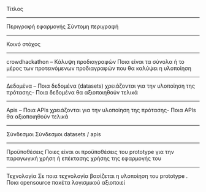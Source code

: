 Τίτλος  
___
Περιγραφή εφαρμογής  	Σύντομη περιγραφή  
___
Κοινό στόχος
___
crowdhackathon – Κάλυψη προδιαγραφών 	Ποια είναι τα σύνολα ή το μέρος των 
προτεινόμενων προδιαγραφών που θα καλύψει η υλοποίηση
___
Δεδομένα 	– Ποια δεδομένα (datasets) χρειάζονται για την υλοποίηση της πρότασης- Ποια δεδομένα θα αξιοποιηθούν τελικά
___
Αpis 	– Ποια ΑPIs  χρειάζονται για την υλοποίηση της πρότασης- Ποια APIs  θα αξιοποιηθούν τελικά
___
Σύνδεσμοι 	Σύνδεσμοι datasets / apis
___
Προϋποθέσεις 	Ποιες είναι οι προϋποθέσεις του prototype για την παραγωγική χρήση ή επέκτασης χρήσης της εφαρμογής του
___
Τεχνολογία 	Σε ποια τεχνολογία βασίζεται η υλοποίηση του prototype . Ποια opensource πακέτα λογισμικού αξιοποιεί
